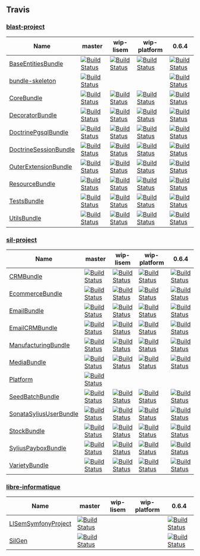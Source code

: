 ## Travis #

### [blast-project](https://github.com/blast-project/) #
 | Name | master | wip-lisem | wip-platform | 0.6.4 | 
 | -- | -- | -- | -- | -- | 
 | [BaseEntitiesBundle](https://github.com/blast-project/BaseEntitiesBundle) | [![Build Status](https://travis-ci.org/blast-project/BaseEntitiesBundle.svg?branch=master)](https://travis-ci.org/blast-project/BaseEntitiesBundle) | [![Build Status](https://travis-ci.org/blast-project/BaseEntitiesBundle.svg?branch=wip-lisem)](https://travis-ci.org/blast-project/BaseEntitiesBundle) | [![Build Status](https://travis-ci.org/blast-project/BaseEntitiesBundle.svg?branch=wip-platform)](https://travis-ci.org/blast-project/BaseEntitiesBundle) | [![Build Status](https://travis-ci.org/blast-project/BaseEntitiesBundle.svg?branch=0.6.4)](https://travis-ci.org/blast-project/BaseEntitiesBundle) | 
 | [bundle-skeleton](https://github.com/blast-project/bundle-skeleton) | [![Build Status](https://travis-ci.org/blast-project/bundle-skeleton.svg?branch=master)](https://travis-ci.org/blast-project/bundle-skeleton) |  |  | [![Build Status](https://travis-ci.org/blast-project/bundle-skeleton.svg?branch=0.6.4)](https://travis-ci.org/blast-project/bundle-skeleton) | 
 | [CoreBundle](https://github.com/blast-project/CoreBundle) | [![Build Status](https://travis-ci.org/blast-project/CoreBundle.svg?branch=master)](https://travis-ci.org/blast-project/CoreBundle) | [![Build Status](https://travis-ci.org/blast-project/CoreBundle.svg?branch=wip-lisem)](https://travis-ci.org/blast-project/CoreBundle) | [![Build Status](https://travis-ci.org/blast-project/CoreBundle.svg?branch=wip-platform)](https://travis-ci.org/blast-project/CoreBundle) | [![Build Status](https://travis-ci.org/blast-project/CoreBundle.svg?branch=0.6.4)](https://travis-ci.org/blast-project/CoreBundle) | 
 | [DecoratorBundle](https://github.com/blast-project/DecoratorBundle) | [![Build Status](https://travis-ci.org/blast-project/DecoratorBundle.svg?branch=master)](https://travis-ci.org/blast-project/DecoratorBundle) | [![Build Status](https://travis-ci.org/blast-project/DecoratorBundle.svg?branch=wip-lisem)](https://travis-ci.org/blast-project/DecoratorBundle) | [![Build Status](https://travis-ci.org/blast-project/DecoratorBundle.svg?branch=wip-platform)](https://travis-ci.org/blast-project/DecoratorBundle) | [![Build Status](https://travis-ci.org/blast-project/DecoratorBundle.svg?branch=0.6.4)](https://travis-ci.org/blast-project/DecoratorBundle) | 
 | [DoctrinePgsqlBundle](https://github.com/blast-project/DoctrinePgsqlBundle) | [![Build Status](https://travis-ci.org/blast-project/DoctrinePgsqlBundle.svg?branch=master)](https://travis-ci.org/blast-project/DoctrinePgsqlBundle) | [![Build Status](https://travis-ci.org/blast-project/DoctrinePgsqlBundle.svg?branch=wip-lisem)](https://travis-ci.org/blast-project/DoctrinePgsqlBundle) | [![Build Status](https://travis-ci.org/blast-project/DoctrinePgsqlBundle.svg?branch=wip-platform)](https://travis-ci.org/blast-project/DoctrinePgsqlBundle) | [![Build Status](https://travis-ci.org/blast-project/DoctrinePgsqlBundle.svg?branch=0.6.4)](https://travis-ci.org/blast-project/DoctrinePgsqlBundle) | 
 | [DoctrineSessionBundle](https://github.com/blast-project/DoctrineSessionBundle) | [![Build Status](https://travis-ci.org/blast-project/DoctrineSessionBundle.svg?branch=master)](https://travis-ci.org/blast-project/DoctrineSessionBundle) | [![Build Status](https://travis-ci.org/blast-project/DoctrineSessionBundle.svg?branch=wip-lisem)](https://travis-ci.org/blast-project/DoctrineSessionBundle) | [![Build Status](https://travis-ci.org/blast-project/DoctrineSessionBundle.svg?branch=wip-platform)](https://travis-ci.org/blast-project/DoctrineSessionBundle) | [![Build Status](https://travis-ci.org/blast-project/DoctrineSessionBundle.svg?branch=0.6.4)](https://travis-ci.org/blast-project/DoctrineSessionBundle) | 
 | [OuterExtensionBundle](https://github.com/blast-project/OuterExtensionBundle) | [![Build Status](https://travis-ci.org/blast-project/OuterExtensionBundle.svg?branch=master)](https://travis-ci.org/blast-project/OuterExtensionBundle) | [![Build Status](https://travis-ci.org/blast-project/OuterExtensionBundle.svg?branch=wip-lisem)](https://travis-ci.org/blast-project/OuterExtensionBundle) | [![Build Status](https://travis-ci.org/blast-project/OuterExtensionBundle.svg?branch=wip-platform)](https://travis-ci.org/blast-project/OuterExtensionBundle) | [![Build Status](https://travis-ci.org/blast-project/OuterExtensionBundle.svg?branch=0.6.4)](https://travis-ci.org/blast-project/OuterExtensionBundle) | 
 | [ResourceBundle](https://github.com/blast-project/ResourceBundle) | [![Build Status](https://travis-ci.org/blast-project/ResourceBundle.svg?branch=master)](https://travis-ci.org/blast-project/ResourceBundle) | [![Build Status](https://travis-ci.org/blast-project/ResourceBundle.svg?branch=wip-lisem)](https://travis-ci.org/blast-project/ResourceBundle) | [![Build Status](https://travis-ci.org/blast-project/ResourceBundle.svg?branch=wip-platform)](https://travis-ci.org/blast-project/ResourceBundle) | [![Build Status](https://travis-ci.org/blast-project/ResourceBundle.svg?branch=0.6.4)](https://travis-ci.org/blast-project/ResourceBundle) | 
 | [TestsBundle](https://github.com/blast-project/TestsBundle) | [![Build Status](https://travis-ci.org/blast-project/TestsBundle.svg?branch=master)](https://travis-ci.org/blast-project/TestsBundle) | [![Build Status](https://travis-ci.org/blast-project/TestsBundle.svg?branch=wip-lisem)](https://travis-ci.org/blast-project/TestsBundle) | [![Build Status](https://travis-ci.org/blast-project/TestsBundle.svg?branch=wip-platform)](https://travis-ci.org/blast-project/TestsBundle) | [![Build Status](https://travis-ci.org/blast-project/TestsBundle.svg?branch=0.6.4)](https://travis-ci.org/blast-project/TestsBundle) | 
 | [UtilsBundle](https://github.com/blast-project/UtilsBundle) | [![Build Status](https://travis-ci.org/blast-project/UtilsBundle.svg?branch=master)](https://travis-ci.org/blast-project/UtilsBundle) | [![Build Status](https://travis-ci.org/blast-project/UtilsBundle.svg?branch=wip-lisem)](https://travis-ci.org/blast-project/UtilsBundle) | [![Build Status](https://travis-ci.org/blast-project/UtilsBundle.svg?branch=wip-platform)](https://travis-ci.org/blast-project/UtilsBundle) | [![Build Status](https://travis-ci.org/blast-project/UtilsBundle.svg?branch=0.6.4)](https://travis-ci.org/blast-project/UtilsBundle) | 

### [sil-project](https://github.com/sil-project/) #
 | Name | master | wip-lisem | wip-platform | 0.6.4 | 
 | -- | -- | -- | -- | -- | 
 | [CRMBundle](https://github.com/sil-project/CRMBundle) | [![Build Status](https://travis-ci.org/sil-project/CRMBundle.svg?branch=master)](https://travis-ci.org/sil-project/CRMBundle) | [![Build Status](https://travis-ci.org/sil-project/CRMBundle.svg?branch=wip-lisem)](https://travis-ci.org/sil-project/CRMBundle) | [![Build Status](https://travis-ci.org/sil-project/CRMBundle.svg?branch=wip-platform)](https://travis-ci.org/sil-project/CRMBundle) | [![Build Status](https://travis-ci.org/sil-project/CRMBundle.svg?branch=0.6.4)](https://travis-ci.org/sil-project/CRMBundle) | 
 | [EcommerceBundle](https://github.com/sil-project/EcommerceBundle) | [![Build Status](https://travis-ci.org/sil-project/EcommerceBundle.svg?branch=master)](https://travis-ci.org/sil-project/EcommerceBundle) | [![Build Status](https://travis-ci.org/sil-project/EcommerceBundle.svg?branch=wip-lisem)](https://travis-ci.org/sil-project/EcommerceBundle) | [![Build Status](https://travis-ci.org/sil-project/EcommerceBundle.svg?branch=wip-platform)](https://travis-ci.org/sil-project/EcommerceBundle) | [![Build Status](https://travis-ci.org/sil-project/EcommerceBundle.svg?branch=0.6.4)](https://travis-ci.org/sil-project/EcommerceBundle) | 
 | [EmailBundle](https://github.com/sil-project/EmailBundle) | [![Build Status](https://travis-ci.org/sil-project/EmailBundle.svg?branch=master)](https://travis-ci.org/sil-project/EmailBundle) | [![Build Status](https://travis-ci.org/sil-project/EmailBundle.svg?branch=wip-lisem)](https://travis-ci.org/sil-project/EmailBundle) | [![Build Status](https://travis-ci.org/sil-project/EmailBundle.svg?branch=wip-platform)](https://travis-ci.org/sil-project/EmailBundle) | [![Build Status](https://travis-ci.org/sil-project/EmailBundle.svg?branch=0.6.4)](https://travis-ci.org/sil-project/EmailBundle) | 
 | [EmailCRMBundle](https://github.com/sil-project/EmailCRMBundle) | [![Build Status](https://travis-ci.org/sil-project/EmailCRMBundle.svg?branch=master)](https://travis-ci.org/sil-project/EmailCRMBundle) | [![Build Status](https://travis-ci.org/sil-project/EmailCRMBundle.svg?branch=wip-lisem)](https://travis-ci.org/sil-project/EmailCRMBundle) | [![Build Status](https://travis-ci.org/sil-project/EmailCRMBundle.svg?branch=wip-platform)](https://travis-ci.org/sil-project/EmailCRMBundle) | [![Build Status](https://travis-ci.org/sil-project/EmailCRMBundle.svg?branch=0.6.4)](https://travis-ci.org/sil-project/EmailCRMBundle) | 
 | [ManufacturingBundle](https://github.com/sil-project/ManufacturingBundle) | [![Build Status](https://travis-ci.org/sil-project/ManufacturingBundle.svg?branch=master)](https://travis-ci.org/sil-project/ManufacturingBundle) | [![Build Status](https://travis-ci.org/sil-project/ManufacturingBundle.svg?branch=wip-lisem)](https://travis-ci.org/sil-project/ManufacturingBundle) | [![Build Status](https://travis-ci.org/sil-project/ManufacturingBundle.svg?branch=wip-platform)](https://travis-ci.org/sil-project/ManufacturingBundle) | [![Build Status](https://travis-ci.org/sil-project/ManufacturingBundle.svg?branch=0.6.4)](https://travis-ci.org/sil-project/ManufacturingBundle) | 
 | [MediaBundle](https://github.com/sil-project/MediaBundle) | [![Build Status](https://travis-ci.org/sil-project/MediaBundle.svg?branch=master)](https://travis-ci.org/sil-project/MediaBundle) | [![Build Status](https://travis-ci.org/sil-project/MediaBundle.svg?branch=wip-lisem)](https://travis-ci.org/sil-project/MediaBundle) | [![Build Status](https://travis-ci.org/sil-project/MediaBundle.svg?branch=wip-platform)](https://travis-ci.org/sil-project/MediaBundle) | [![Build Status](https://travis-ci.org/sil-project/MediaBundle.svg?branch=0.6.4)](https://travis-ci.org/sil-project/MediaBundle) | 
 | [Platform](https://github.com/sil-project/Platform) | [![Build Status](https://travis-ci.org/sil-project/Platform.svg?branch=master)](https://travis-ci.org/sil-project/Platform) |  |  |  | 
 | [SeedBatchBundle](https://github.com/sil-project/SeedBatchBundle) | [![Build Status](https://travis-ci.org/sil-project/SeedBatchBundle.svg?branch=master)](https://travis-ci.org/sil-project/SeedBatchBundle) | [![Build Status](https://travis-ci.org/sil-project/SeedBatchBundle.svg?branch=wip-lisem)](https://travis-ci.org/sil-project/SeedBatchBundle) | [![Build Status](https://travis-ci.org/sil-project/SeedBatchBundle.svg?branch=wip-platform)](https://travis-ci.org/sil-project/SeedBatchBundle) | [![Build Status](https://travis-ci.org/sil-project/SeedBatchBundle.svg?branch=0.6.4)](https://travis-ci.org/sil-project/SeedBatchBundle) | 
 | [SonataSyliusUserBundle](https://github.com/sil-project/SonataSyliusUserBundle) | [![Build Status](https://travis-ci.org/sil-project/SonataSyliusUserBundle.svg?branch=master)](https://travis-ci.org/sil-project/SonataSyliusUserBundle) | [![Build Status](https://travis-ci.org/sil-project/SonataSyliusUserBundle.svg?branch=wip-lisem)](https://travis-ci.org/sil-project/SonataSyliusUserBundle) | [![Build Status](https://travis-ci.org/sil-project/SonataSyliusUserBundle.svg?branch=wip-platform)](https://travis-ci.org/sil-project/SonataSyliusUserBundle) | [![Build Status](https://travis-ci.org/sil-project/SonataSyliusUserBundle.svg?branch=0.6.4)](https://travis-ci.org/sil-project/SonataSyliusUserBundle) | 
 | [StockBundle](https://github.com/sil-project/StockBundle) | [![Build Status](https://travis-ci.org/sil-project/StockBundle.svg?branch=master)](https://travis-ci.org/sil-project/StockBundle) | [![Build Status](https://travis-ci.org/sil-project/StockBundle.svg?branch=wip-lisem)](https://travis-ci.org/sil-project/StockBundle) | [![Build Status](https://travis-ci.org/sil-project/StockBundle.svg?branch=wip-platform)](https://travis-ci.org/sil-project/StockBundle) | [![Build Status](https://travis-ci.org/sil-project/StockBundle.svg?branch=0.6.4)](https://travis-ci.org/sil-project/StockBundle) | 
 | [SyliusPayboxBundle](https://github.com/sil-project/SyliusPayboxBundle) | [![Build Status](https://travis-ci.org/sil-project/SyliusPayboxBundle.svg?branch=master)](https://travis-ci.org/sil-project/SyliusPayboxBundle) | [![Build Status](https://travis-ci.org/sil-project/SyliusPayboxBundle.svg?branch=wip-lisem)](https://travis-ci.org/sil-project/SyliusPayboxBundle) | [![Build Status](https://travis-ci.org/sil-project/SyliusPayboxBundle.svg?branch=wip-platform)](https://travis-ci.org/sil-project/SyliusPayboxBundle) | [![Build Status](https://travis-ci.org/sil-project/SyliusPayboxBundle.svg?branch=0.6.4)](https://travis-ci.org/sil-project/SyliusPayboxBundle) | 
 | [VarietyBundle](https://github.com/sil-project/VarietyBundle) | [![Build Status](https://travis-ci.org/sil-project/VarietyBundle.svg?branch=master)](https://travis-ci.org/sil-project/VarietyBundle) | [![Build Status](https://travis-ci.org/sil-project/VarietyBundle.svg?branch=wip-lisem)](https://travis-ci.org/sil-project/VarietyBundle) | [![Build Status](https://travis-ci.org/sil-project/VarietyBundle.svg?branch=wip-platform)](https://travis-ci.org/sil-project/VarietyBundle) | [![Build Status](https://travis-ci.org/sil-project/VarietyBundle.svg?branch=0.6.4)](https://travis-ci.org/sil-project/VarietyBundle) | 

### [libre-informatique](https://github.com/libre-informatique/) #
 | Name | master | wip-lisem | wip-platform | 0.6.4 | 
 | -- | -- | -- | -- | -- | 
 | [LISemSymfonyProject](https://github.com/libre-informatique/LISemSymfonyProject) | [![Build Status](https://travis-ci.org/libre-informatique/LISemSymfonyProject.svg?branch=master)](https://travis-ci.org/libre-informatique/LISemSymfonyProject) |  |  | [![Build Status](https://travis-ci.org/libre-informatique/LISemSymfonyProject.svg?branch=0.6.4)](https://travis-ci.org/libre-informatique/LISemSymfonyProject) | 
 | [SilGen](https://github.com/libre-informatique/SilGen) | [![Build Status](https://travis-ci.org/libre-informatique/SilGen.svg?branch=master)](https://travis-ci.org/libre-informatique/SilGen) |  |  | [![Build Status](https://travis-ci.org/libre-informatique/SilGen.svg?branch=0.6.4)](https://travis-ci.org/libre-informatique/SilGen) | 
